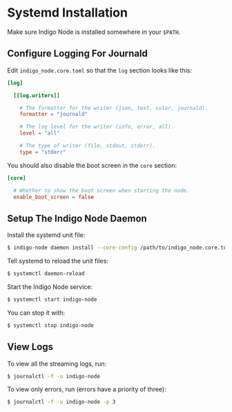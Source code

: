 # Systemd Installation

Make sure Indigo Node is installed somewhere in your `$PATH`.

## Configure Logging For Journald

Edit `indigo_node.core.toml` so that the `log` section looks like this:

```toml
[log]

  [[log.writers]]

    # The formatter for the writer (json, text, color, journald).
    formatter = "journald"

    # The log level for the writer (info, error, all).
    level = "all"

    # The type of writer (file, stdout, stderr).
    type = "stderr"
```

You should also disable the boot screen in the `core` section:

```toml
[core]

  # Whether to show the boot screen when starting the node.
  enable_boot_screen = false
```

## Setup The Indigo Node Daemon

Install the systemd unit file:

```bash
$ indigo-node daemon install --core-config /path/to/indigo_node.core.toml
```

Tell systemd to reload the unit files:

```bash
$ systemctl daemon-reload
```

Start the Indigo Node service:

```bash
$ systemctl start indigo-node
```

You can stop it with:

```bash
$ systemctl stop indigo-node
```

## View Logs

To view all the streaming logs, run:

```bash
$ journalctl -f -u indigo-node
```

To view only errors, run (errors have a priority of three):

```bash
$ journalctl -f -u indigo-node -p 3
```
